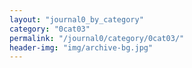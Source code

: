 ```yaml
---
layout: "journal0_by_category"
category: "0cat03"
permalink: "/journal0/category/0cat03/"
header-img: "img/archive-bg.jpg"
---
```

